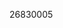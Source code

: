 [//]: # (Created by ./bin/manage_files.pl from ./species/Trichinella_pseudospiralis/ISS176PRJNA257433/Trichinella_pseudospiralis_ISS176PRJNA257433.publication.html on Mon Jul  6 10:05:56 2020)
26830005
